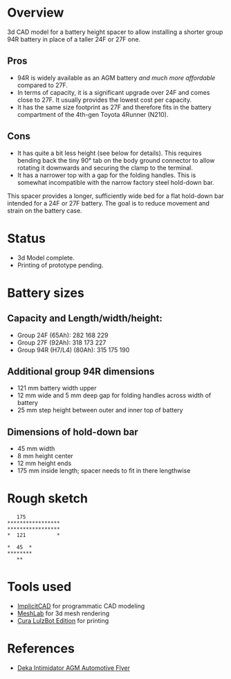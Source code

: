 # Overview

3d CAD model for a battery height spacer to allow installing a shorter group 94R battery in place of a taller 24F or 27F one.

## Pros

- 94R is widely available as an AGM battery *and much more affordable* compared to 27F.
- In terms of capacity, it is a significant upgrade over 24F and comes close to 27F. 
  It usually provides the lowest cost per capacity.
- It has the same size footprint as 27F and therefore fits in the battery compartment of the 4th-gen Toyota 4Runner (N210).

## Cons

- It has quite a bit less height (see below for details).
  This requires bending back the tiny 90° tab on the body ground connector to allow rotating it downwards and securing the clamp to the terminal.
- It has a narrower top with a gap for the folding handles.
  This is somewhat incompatible with the narrow factory steel hold-down bar.

This spacer provides a longer, sufficiently wide bed for a flat hold-down bar intended for a 24F or 27F battery.
The goal is to reduce movement and strain on the battery case.

# Status

- 3d Model complete.
- Printing of prototype pending.

# Battery sizes

## Capacity and Length/width/height:

- Group 24F (65Ah):          282     168     229
- Group 27F (92Ah):          318     173     227
- Group 94R (H7/L4) (80Ah):  315     175     190

## Additional group 94R dimensions

- 121 mm battery width upper
- 12 mm wide and 5 mm deep gap for folding handles across width of battery 
- 25 mm step height between outer and inner top of battery 

## Dimensions of hold-down bar

- 45 mm width
- 8 mm height center
- 12 mm height ends
- 175 mm inside length; spacer needs to fit in there lengthwise


# Rough sketch

```
   175
*****************
*****************
*  121          *

*  45  *
********
   **
```

# Tools used

- [ImplicitCAD](http://www.implicitcad.org/) for programmatic CAD modeling
- [MeshLab](http://www.meshlab.net/) for 3d mesh rendering
- [Cura LulzBot Edition](https://www.lulzbot.com/cura) for printing

# References

- [Deka Intimidator AGM Automotive Flyer](https://www.eastpennmanufacturing.com/wp-content/uploads/Intimidator-Automotive-Flyer-1737.pdf)
